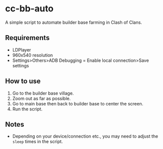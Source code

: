 # cc-bb-auto
A simple script to automate builder base farming in Clash of Clans.

## Requirements
- LDPlayer
- 960x540 resolution
- Settings>Others>ADB Debugging = Enable local connection>Save settings

## How to use
1. Go to the builder base village.
2. Zoom out as far as possible.
3. Go to main base then back to builder base to center the screen.
4. Run the script.

## Notes
- Depending on your device/connection etc., you may need to adjust the `sleep` times in the script.